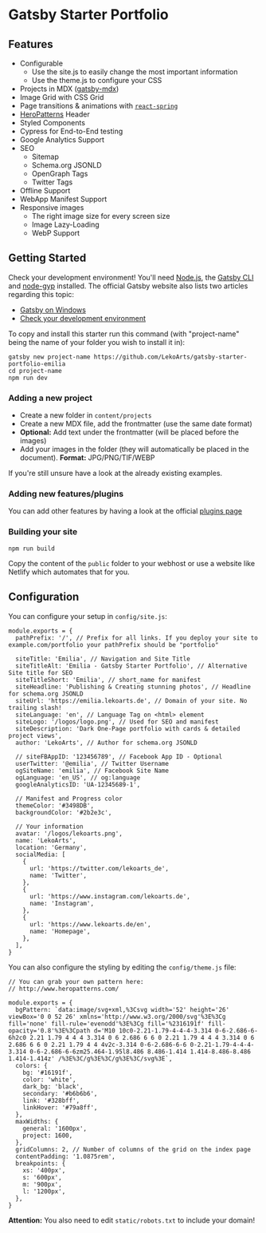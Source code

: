 # Gatsby Starter Portfolio

## Features

- Configurable
  - Use the site.js to easily change the most important information
  - Use the theme.js to configure your CSS
- Projects in MDX ([gatsby-mdx](https://github.com/ChristopherBiscardi/gatsby-mdx))
- Image Grid with CSS Grid
- Page transitions & animations with [`react-spring`](https://github.com/react-spring/react-spring)
- [HeroPatterns](http://www.heropatterns.com/) Header
- Styled Components
- Cypress for End-to-End testing
- Google Analytics Support
- SEO
  - Sitemap
  - Schema.org JSONLD
  - OpenGraph Tags
  - Twitter Tags
- Offline Support
- WebApp Manifest Support
- Responsive images
  - The right image size for every screen size
  - Image Lazy-Loading
  - WebP Support

## Getting Started

Check your development environment! You'll need [Node.js](https://nodejs.org/en/), the [Gatsby CLI](https://www.gatsbyjs.org/docs/) and [node-gyp](https://github.com/nodejs/node-gyp#installation) installed. The official Gatsby website also lists two articles regarding this topic:

- [Gatsby on Windows](https://www.gatsbyjs.org/docs/gatsby-on-windows/)
- [Check your development environment](https://www.gatsbyjs.org/tutorial/part-zero/)

To copy and install this starter run this command (with "project-name" being the name of your folder you wish to install it in):

```
gatsby new project-name https://github.com/LekoArts/gatsby-starter-portfolio-emilia
cd project-name
npm run dev
```

### Adding a new project

- Create a new folder in `content/projects`
- Create a new MDX file, add the frontmatter (use the same date format)
- **Optional:** Add text under the frontmatter (will be placed before the images)
- Add your images in the folder (they will automatically be placed in the document). **Format:** JPG/PNG/TIF/WEBP

If you're still unsure have a look at the already existing examples.

### Adding new features/plugins

You can add other features by having a look at the official [plugins page](https://www.gatsbyjs.org/docs/plugins/)

### Building your site

```
npm run build
```

Copy the content of the `public` folder to your webhost or use a website like Netlify which automates that for you.

## Configuration

You can configure your setup in `config/site.js`:

```JS
module.exports = {
  pathPrefix: '/', // Prefix for all links. If you deploy your site to example.com/portfolio your pathPrefix should be "portfolio"

  siteTitle: 'Emilia', // Navigation and Site Title
  siteTitleAlt: 'Emilia - Gatsby Starter Portfolio', // Alternative Site title for SEO
  siteTitleShort: 'Emilia', // short_name for manifest
  siteHeadline: 'Publishing & Creating stunning photos', // Headline for schema.org JSONLD
  siteUrl: 'https://emilia.lekoarts.de', // Domain of your site. No trailing slash!
  siteLanguage: 'en', // Language Tag on <html> element
  siteLogo: '/logos/logo.png', // Used for SEO and manifest
  siteDescription: 'Dark One-Page portfolio with cards & detailed project views',
  author: 'LekoArts', // Author for schema.org JSONLD

  // siteFBAppID: '123456789', // Facebook App ID - Optional
  userTwitter: '@emilia', // Twitter Username
  ogSiteName: 'emilia', // Facebook Site Name
  ogLanguage: 'en_US', // og:language
  googleAnalyticsID: 'UA-12345689-1',

  // Manifest and Progress color
  themeColor: '#3498DB',
  backgroundColor: '#2b2e3c',

  // Your information
  avatar: '/logos/lekoarts.png',
  name: 'LekoArts',
  location: 'Germany',
  socialMedia: [
    {
      url: 'https://twitter.com/lekoarts_de',
      name: 'Twitter',
    },
    {
      url: 'https://www.instagram.com/lekoarts.de',
      name: 'Instagram',
    },
    {
      url: 'https://www.lekoarts.de/en',
      name: 'Homepage',
    },
  ],
}
```

You can also configure the styling by editing the `config/theme.js` file:

```JS
// You can grab your own pattern here:
// http://www.heropatterns.com/

module.exports = {
  bgPattern: `data:image/svg+xml,%3Csvg width='52' height='26' viewBox='0 0 52 26' xmlns='http://www.w3.org/2000/svg'%3E%3Cg fill='none' fill-rule='evenodd'%3E%3Cg fill='%2316191f' fill-opacity='0.8'%3E%3Cpath d='M10 10c0-2.21-1.79-4-4-4-3.314 0-6-2.686-6-6h2c0 2.21 1.79 4 4 4 3.314 0 6 2.686 6 6 0 2.21 1.79 4 4 4 3.314 0 6 2.686 6 6 0 2.21 1.79 4 4 4v2c-3.314 0-6-2.686-6-6 0-2.21-1.79-4-4-4-3.314 0-6-2.686-6-6zm25.464-1.95l8.486 8.486-1.414 1.414-8.486-8.486 1.414-1.414z' /%3E%3C/g%3E%3C/g%3E%3C/svg%3E`,
  colors: {
    bg: '#16191f',
    color: 'white',
    dark_bg: 'black',
    secondary: '#b6b6b6',
    link: '#328bff',
    linkHover: '#79a8ff',
  },
  maxWidths: {
    general: '1600px',
    project: 1600,
  },
  gridColumns: 2, // Number of columns of the grid on the index page
  contentPadding: '1.0875rem',
  breakpoints: {
    xs: '400px',
    s: '600px',
    m: '900px',
    l: '1200px',
  },
}
```

**Attention:** You also need to edit `static/robots.txt` to include your domain!

